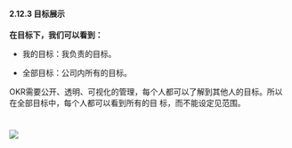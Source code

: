 #### 2.12.3 目标展示

**在目标下，我们可以看到：**

* 我的目标：我负责的目标。

* 全部目标：公司内所有的目标。

OKR需要公开、透明、可视化的管理，每个人都可以了解到其他人的目标。所以在全部目标中，每个人都可以看到所有的目
标，而不能设定见范围。

# ![](/assets/12.3展示目标.png)